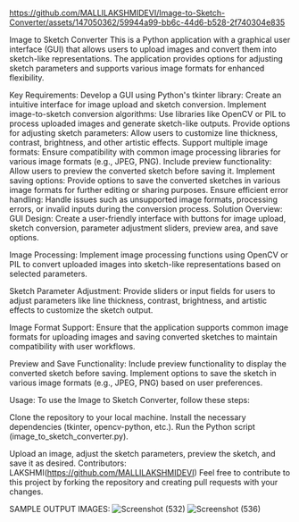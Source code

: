 

https://github.com/MALLILAKSHMIDEVI/Image-to-Sketch-Converter/assets/147050362/59944a99-bb6c-44d6-b528-2f740304e835





Image to Sketch Converter
This is a Python application with a graphical user interface (GUI) that allows users to upload images and convert them into sketch-like representations. The application provides options for adjusting sketch parameters and supports various image formats for enhanced flexibility.

Key Requirements:
Develop a GUI using Python's tkinter library: Create an intuitive interface for image upload and sketch conversion.
Implement image-to-sketch conversion algorithms: Use libraries like OpenCV or PIL to process uploaded images and generate sketch-like outputs.
Provide options for adjusting sketch parameters: Allow users to customize line thickness, contrast, brightness, and other artistic effects.
Support multiple image formats: Ensure compatibility with common image processing libraries for various image formats (e.g., JPEG, PNG).
Include preview functionality: Allow users to preview the converted sketch before saving it.
Implement saving options: Provide options to save the converted sketches in various image formats for further editing or sharing purposes.
Ensure efficient error handling: Handle issues such as unsupported image formats, processing errors, or invalid inputs during the conversion process.
Solution Overview:
GUI Design:
Create a user-friendly interface with buttons for image upload, sketch conversion, parameter adjustment sliders, preview area, and save options.

Image Processing:
Implement image processing functions using OpenCV or PIL to convert uploaded images into sketch-like representations based on selected parameters.

Sketch Parameter Adjustment:
Provide sliders or input fields for users to adjust parameters like line thickness, contrast, brightness, and artistic effects to customize the sketch output.

Image Format Support:
Ensure that the application supports common image formats for uploading images and saving converted sketches to maintain compatibility with user workflows.

Preview and Save Functionality:
Include preview functionality to display the converted sketch before saving. Implement options to save the sketch in various image formats (e.g., JPEG, PNG) based on user preferences.

Usage:
To use the Image to Sketch Converter, follow these steps:

Clone the repository to your local machine.
Install the necessary dependencies (tkinter, opencv-python, etc.).
Run the Python script (image_to_sketch_converter.py).

Upload an image, adjust the sketch parameters, preview the sketch, and save it as desired.
Contributors:
LAKSHMI(https://github.com/MALLILAKSHMIDEVI)
Feel free to contribute to this project by forking the repository and creating pull requests with your changes.


SAMPLE OUTPUT IMAGES:
![Screenshot (532)](https://github.com/MALLILAKSHMIDEVI/Image-to-Sketch-Converter/assets/147050362/45f46300-8de3-4a2b-9db7-22f0aebef4a9)
![Screenshot (536)](https://github.com/MALLILAKSHMIDEVI/Image-to-Sketch-Converter/assets/147050362/6342ef0a-76ec-42dd-982e-3be180781756)


